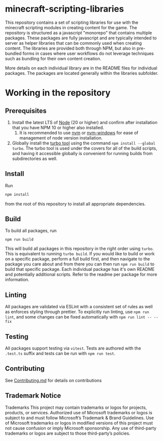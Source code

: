 # minecraft-scripting-libraries

This repository contains a set of scripting libraries for use with the minecraft scripting modules in creating content for the game. The repository is structured as a javascript "monorepo" that contains multiple packages. These packages are fully javascript and are typically intended to server as helper libraries that can be commonly used when creating content. The libraries are provided both through NPM, but also in pre-bundled forms in cases where user workflows do not leverage techniques such as bundling for their own content creation.

More details on each individual library are in the README files for individual packages. The packages are located generally within the libraries subfolder.

# Working in the repository

## Prerequisites

1. Install the latest LTS of [Node](https://nodejs.org/en/download) (20 or higher) and confirm after installation that you have NPM 10 or higher also installed.
    1. It is recommended to use [nvm](https://github.com/nvm-sh/nvm) or [nvm-windows](https://github.com/coreybutler/nvm-windows) for ease of management of node version installation.
1. Globally install the [turbo tool](https://turbo.build/repo/docs/installing) using the command `npm install --global turbo`. The turbo tool is used under the covers for all of the build scripts, and having it accessible globally is convenient for running builds from subdirectories as well.

## Install

Run

```ts
npm install
```

from the root of this repository to install all appropriate dependencies.

## Build

To build all packages, run

```
npm run build
```

This will build all packages in this repository in the right order using `turbo`. This is equivalent to running `turbo build`. If you would like to build or work on a specific package, perform a full build first, and then navigate to the package you care about and from there you can then run `npm run build` to build that specific package. Each individual package has it's own README and potentially additional scripts. Refer to the readme per package for more information.

## Linting

All packages are validated via ESLint with a consistent set of rules as well as enforces styling through prettier. To explicitly run linting, use `npm run lint`, and some changes can be fixed automatically with `npm run lint -- --fix`

## Testing

All packages support testing via `vitest`. Tests are authored with the `.test.ts` suffix and tests can be run with `npm run test`.

## Contributing

See [Contributing.md](./CONTRIBUTING.md) for details on contributions

## Trademark Notice

Trademarks This project may contain trademarks or logos for projects, products, or services. Authorized use of Microsoft trademarks or logos is subject to and must follow Microsoft’s Trademark & Brand Guidelines. Use of Microsoft trademarks or logos in modified versions of this project must not cause confusion or imply Microsoft sponsorship. Any use of third-party trademarks or logos are subject to those third-party’s policies.

